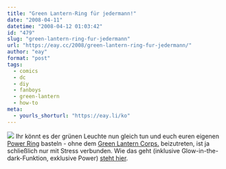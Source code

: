 ```yaml
---
title: "Green Lantern-Ring für jedermann!"
date: "2008-04-11"
datetime: "2008-04-12 01:03:42"
id: "479"
slug: "green-lantern-ring-fur-jedermann"
url: "https://eay.cc/2008/green-lantern-ring-fur-jedermann/"
author: "eay"
format: "post"
tags:
  - comics
  - dc
  - diy
  - fanboys
  - green-lantern
  - how-to
meta:
  - yourls_shorturl: "https://eay.li/ko"
---
```


![](/uploads/2008/greenlanternring.jpg) Ihr könnt es der grünen Leuchte nun gleich tun und euch euren eigenen [Power Ring](http://en.wikipedia.org/wiki/Power_ring_(weapon)) basteln - ohne dem [Green Lantern Corps.](http://en.wikipedia.org/wiki/Green_Lantern_Corps) beizutreten, ist ja schließlich nur mit Stress verbunden. Wie das geht (inklusive Glow-in-the-dark-Funktion, exklusive Power) [steht hier](http://www.instructables.com/id/How-to-make-a-Green-Lantern-ring--including-a-glow/).
